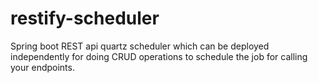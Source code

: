 # restify-scheduler
Spring boot REST api quartz scheduler which can be deployed independently for doing CRUD operations to schedule the job for calling your endpoints.
